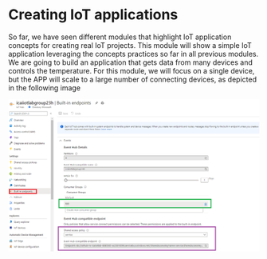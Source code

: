 # Creating IoT applications

So far, we have seen different modules that highlight IoT application concepts for creating real IoT projects. This module will show a simple IoT application leveraging the concepts practices so far in all previous modules.
We are going to build an application that gets data from many devices and controls the temperature. For this module, we will focus on a single device, but the APP will scale to a large number of connecting devices, as depicted in the following image

![Lab diagram](../images/app-1.png "Header Image")